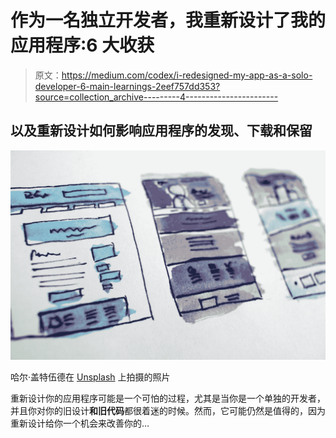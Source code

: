 # 作为一名独立开发者，我重新设计了我的应用程序:6 大收获

> 原文：<https://medium.com/codex/i-redesigned-my-app-as-a-solo-developer-6-main-learnings-2eef757dd353?source=collection_archive---------4----------------------->

## 以及重新设计如何影响应用程序的发现、下载和保留

![](img/6954e08e0fa04c78983a969919009da7.png)

哈尔·盖特伍德在 [Unsplash](https://unsplash.com?utm_source=medium&utm_medium=referral) 上拍摄的照片

重新设计你的应用程序可能是一个可怕的过程，尤其是当你是一个单独的开发者，并且你对你的旧设计**和旧代码**都很着迷的时候。然而，它可能仍然是值得的，因为重新设计给你一个机会来改善你的…